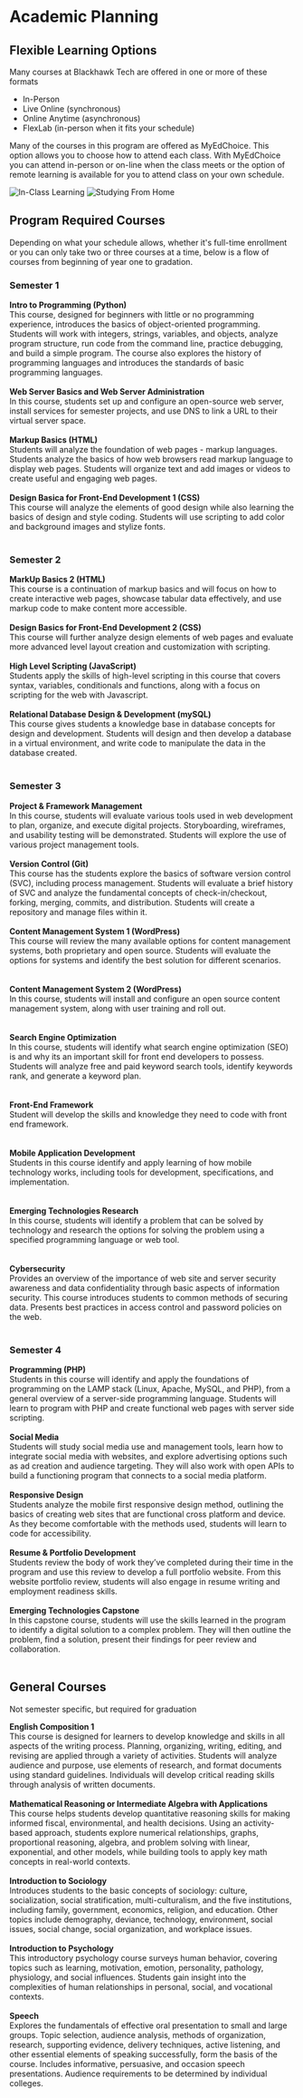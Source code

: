 # Academic Planning

## Flexible Learning Options

Many courses at Blackhawk Tech are offered in one or more of these formats

- In-Person
- Live Online (synchronous)
- Online Anytime (asynchronous)
- FlexLab (in-person when it fits your schedule)

Many of the courses in this program are offered as MyEdChoice. This option allows you to choose how to attend each class. With MyEdChoice you can attend in-person or on-line when the class meets or the option of remote learning is available for you to attend class on your own schedule.

<!--suggested images (filename & alt text) -->

![In-Class Learning](/images/in-class-learning.jpeg "in-class student")
![Studying From Home](/images/studyingFromHome.jpg "studying from home")

## Program Required Courses

Depending on what your schedule allows, whether it's full-time enrollment or you can only take two or three courses at a time, below is a flow of courses from beginning of year one to gradation.

### Semester 1

**Intro to Programming (Python)**  
This course, designed for beginners with little or no programming experience, introduces the basics of object-oriented programming. Students will work with integers, strings, variables, and objects, analyze program structure, run code from the command line, practice debugging, and build a simple program. The course also explores the history of programming languages and introduces the standards of basic programming languages.  
<br>
**Web Server Basics and Web Server Administration**  
In this course, students set up and configure an open-source web server, install services for semester projects, and use DNS to link a URL to their virtual server space.
<br>
<br>
**Markup Basics (HTML)**  
Students will analyze the foundation of web pages - markup languages. Students analyze the basics of how web browsers read markup language to display web pages. Students will organize text and add images or videos to create useful and engaging web pages.
<br>
<br>
**Design Basica for Front-End Development 1 (CSS)**  
This course will analyze the elements of good design while also learning the basics of design and style coding. Students will use scripting to add color and background images and stylize fonts.
<br>
<br>

### Semester 2

**MarkUp Basics 2 (HTML)**  
This course is a continuation of markup basics and will focus on how to create interactive web pages, showcase tabular data effectively, and use markup code to make content more accessible.
<br>
<br>
**Design Basics for Front-End Development 2 (CSS)**  
This course will further analyze design elements of web pages and evaluate more advanced level layout creation and customization with scripting.
<br>
<br>
**High Level Scripting (JavaScript)**  
Students apply the skills of high-level scripting in this course that covers syntax, variables, conditionals and functions, along with a focus on scripting for the web with Javascript.
<br>
<br>
**Relational Database Design & Development (mySQL)**  
This course gives students a knowledge base in database concepts for design and development. Students will design and then develop a database in a virtual environment, and write code to manipulate the data in the database created.
<br>
<br>

### Semester 3

**Project & Framework Management**  
In this course, students will evaluate various tools used in web development to plan, organize, and execute digital projects. Storyboarding, wireframes, and usability testing will be demonstrated. Students will explore the use of various project management tools.
<br>
<br>
**Version Control (Git)**  
This course has the students explore the basics of software version control (SVC), including process management. Students will evaluate a brief history of SVC and analyze the fundamental concepts of check-in/checkout, forking, merging, commits, and distribution. Students will create a repository and manage files within it.
<br>
<br>
**Content Management System 1 (WordPress)**  
This course will review the many available options for content management systems, both proprietary and open source. Students will evaluate the options for systems and identify the best solution for different scenarios.
<br>
<br>  
**Content Management System 2 (WordPress)**  
In this course, students will install and configure an open source content management system, along with user training and roll out.
<br>
<br>  
**Search Engine Optimization**  
In this course, students will identify what search engine optimization (SEO) is and why its an important skill for front end developers to possess. Students will analyze free and paid keyword search tools, identify keywords rank, and generate a keyword plan.
<br>
<br>  
**Front-End Framework**  
Student will develop the skills and knowledge they need to code with front end framework.
<br>
<br>  
**Mobile Application Development**  
Students in this course identify and apply learning of how mobile technology works, including tools for development, specifications, and implementation.
<br>
<br>  
**Emerging Technologies Research**  
In this course, students will identify a problem that can be solved by technology and research the options for solving the problem using a specified programming language or web tool.
<br>
<br>  
**Cybersecurity**  
Provides an overview of the importance of web site and server security awareness and data confidentiality through basic aspects of information security. This course introduces students to common methods of securing data. Presents best practices in access control and password policies on the web.
<br>
<br>

### Semester 4

**Programming (PHP)**  
Students in this course will identify and apply the foundations of programming on the LAMP stack (Linux, Apache, MySQL, and PHP), from a general overview of a server-side programming language. Students will learn to program with PHP and create functional web pages with server side scripting.
<br>
<br>
**Social Media**  
Students will study social media use and management tools, learn how to integrate social media with websites, and explore advertising options such as ad creation and audience targeting. They will also work with open APIs to build a functioning program that connects to a social media platform.
<br>
<br>
**Responsive Design**  
Students analyze the mobile first responsive design method, outlining the basics of creating web sites that are functional cross platform and device. As they become comfortable with the methods used, students will learn to code for accessibility.
<br>
<br>
**Resume & Portfolio Development**  
Students review the body of work they’ve completed during their time in the program and use this review to develop a full portfolio website. From this website portfolio review, students will also engage in resume writing and employment readiness skills.
<br>
<br>
**Emerging Technologies Capstone**  
In this capstone course, students will use the skills learned in the program to identify a digital solution to a complex problem. They will then outline the problem, find a solution, present their findings for peer review and collaboration.
<br>
<br>

## General Courses

Not semester specific, but required for graduation

**English Composition 1**  
This course is designed for learners to develop knowledge and skills in all aspects of the writing process. Planning, organizing, writing, editing, and revising are applied through a variety of activities. Students will analyze audience and purpose, use elements of research, and format documents using standard guidelines. Individuals will develop critical reading skills through analysis of written documents.
<br>  
**Mathematical Reasoning or Intermediate Algebra with Applications**  
This course helps students develop quantitative reasoning skills for making informed fiscal, environmental, and health decisions. Using an activity-based approach, students explore numerical relationships, graphs, proportional reasoning, algebra, and problem solving with linear, exponential, and other models, while building tools to apply key math concepts in real-world contexts.
<br>  
**Introduction to Sociology**  
Introduces students to the basic concepts of sociology: culture, socialization, social stratification, multi-culturalism, and the five institutions, including family, government, economics, religion, and education. Other topics include demography, deviance, technology, environment, social issues, social change, social organization, and workplace issues.
<br>  
**Introduction to Psychology**  
This introductory psychology course surveys human behavior, covering topics such as learning, motivation, emotion, personality, pathology, physiology, and social influences. Students gain insight into the complexities of human relationships in personal, social, and vocational contexts.
<br>  
**Speech**  
Explores the fundamentals of effective oral presentation to small and large groups. Topic selection, audience analysis, methods of organization, research, supporting evidence, delivery techniques, active listening, and other essential elements of speaking successfully, form the basis of the course. Includes informative, persuasive, and occasion speech presentations. Audience requirements to be determined by individual colleges.
<br>
